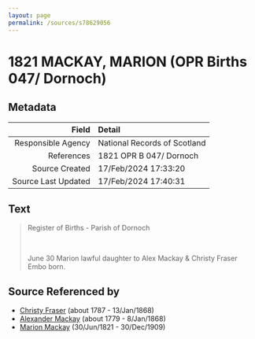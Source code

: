 ```yaml
---
layout: page
permalink: /sources/s78629056
---
```


# 1821 MACKAY, MARION (OPR Births 047/ Dornoch)

## Metadata
Field | Detail
---:|:---
Responsible Agency | National Records of Scotland
References | 1821 OPR B 047/ Dornoch
Source Created | 17/Feb/2024 17:33:20
Source Last Updated | 17/Feb/2024 17:40:31

## Text

> Register of Births - Parish of Dornoch
>
> <br/>
>
> June 30 Marion lawful daughter to Alex Mackay & Christy Fraser Embo born.
>

## Source Referenced by

* [Christy Fraser](../people/@45275253@-christy-fraser-b1787-d1868-1-13.md) (about 1787 - 13/Jan/1868)
* [Alexander Mackay](../people/@3089092@-alexander-mackay-b1779-d1868-1-8.md) (about 1779 - 8/Jan/1868)
* [Marion Mackay](../people/@78930004@-marion-mackay-b1821-6-30-d1909-12-30.md) (30/Jun/1821 - 30/Dec/1909)
